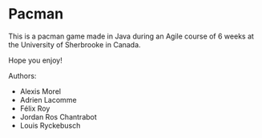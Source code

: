 # Pacman

This is a pacman game made in Java during an Agile course of 6 weeks at the University of Sherbrooke in Canada.

Hope you enjoy!



Authors:
- Alexis Morel
- Adrien Lacomme
- Félix Roy
- Jordan Ros Chantrabot
- Louis Ryckebusch
